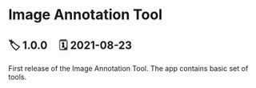 # Image Annotation Tool

## 🏷 1.0.0 &#8239;&#8239;&#8239;&#8239; 🗓 2021-08-23
First release of the Image Annotation Tool. The app contains basic set of tools.
